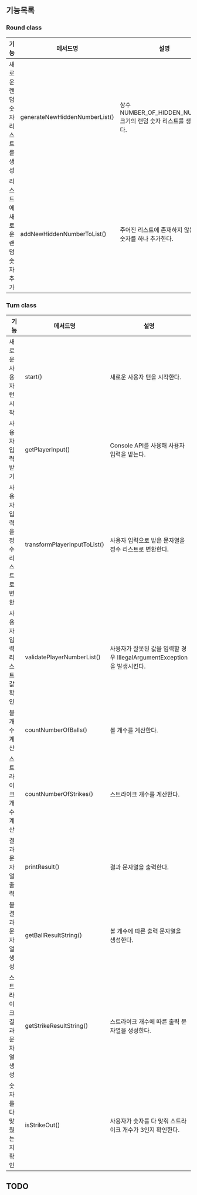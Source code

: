 ## 기능목록
### Round class
| 기능                | 메서드명                       | 설명                               |
|-------------------|----------------------------|----------------------------------|
| 새로운 랜덤 숫자 리스트를 생성 |generateNewHiddenNumberList()| 상수 NUMBER_OF_HIDDEN_NUMBER 크기의 랜덤 숫자 리스트를 생성한다. |
| 리스트에 새로운 랜덤 숫자 추가 | addNewHiddenNumberToList() | 주어진 리스트에 존재하지 않는 랜덤 숫자를 하나 추가한다. |

### Turn class
| 기능                 | 메서드명                         | 설명                                                   |
|--------------------|------------------------------|------------------------------------------------------|
| 새로운 사용자 턴 시작       | start()                      | 새로운 사용자 턴을 시작한다.                                     |
| 사용자 입력 받기          | getPlayerInput()             | Console API를 사용해 사용자 입력을 받는다.                        |
| 사용자 입력을 정수 리스트로 변환 | transformPlayerInputToList() | 사용자 입력으로 받은 문자열을 정수 리스트로 변환한다.                       |
| 사용자 입력 리스트 값 확인    | validatePlayerNumberList()   | 사용자가 잘못된 값을 입력할 경우  IllegalArgumentException을 발생시킨다. |
| 볼 개수 계산            | countNumberOfBalls()         | 볼 개수를 계산한다.                                          |
| 스트라이크 개수 계산        | countNumberOfStrikes()       | 스트라이크 개수를 계산한다.                                      |
| 결과 문자열 출력          | printResult()                | 결과 문자열을 출력한다.                                        |
| 볼 결과 문자열 생성        | getBallResultString()        | 볼 개수에 따른 출력 문자열을 생성한다.                               |
| 스트라이크 결과 문자열 생성    | getStrikeResultString()      | 스트라이크 개수에 따른 출력 문자열을 생성한다.                           |
| 숫자를 다 맞췄는지 확인      | isStrikeOut()                | 사용자가 숫자를 다 맞춰 스트라이크 개수가 3인지 확인한다.                    |

## TODO